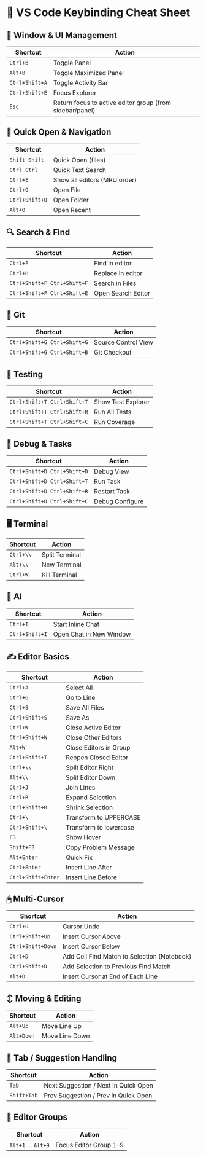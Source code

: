 # 🧭 VS Code Keybinding Cheat Sheet

## 🔲 Window & UI Management

| Shortcut       | Action                                                   |
| -------------- | -------------------------------------------------------- |
| `Ctrl+B`       | Toggle Panel                                             |
| `Alt+B`        | Toggle Maximized Panel                                   |
| `Ctrl+Shift+A` | Toggle Activity Bar                                      |
| `Ctrl+Shift+E` | Focus Explorer                                           |
| `Esc`          | Return focus to active editor group (from sidebar/panel) |

## 🔎 Quick Open & Navigation

| Shortcut       | Action                       |
| -------------- | ---------------------------- |
| `Shift Shift`  | Quick Open (files)           |
| `Ctrl Ctrl`    | Quick Text Search            |
| `Ctrl+E`       | Show all editors (MRU order) |
| `Ctrl+O`       | Open File                    |
| `Ctrl+Shift+O` | Open Folder                  |
| `Alt+O`        | Open Recent                  |

## 🔍 Search & Find

| Shortcut                    | Action             |
| --------------------------- | ------------------ |
| `Ctrl+F`                    | Find in editor     |
| `Ctrl+H`                    | Replace in editor  |
| `Ctrl+Shift+F Ctrl+Shift+F` | Search in Files    |
| `Ctrl+Shift+F Ctrl+Shift+E` | Open Search Editor |

## 🌱 Git

| Shortcut                    | Action              |
| --------------------------- | ------------------- |
| `Ctrl+Shift+G Ctrl+Shift+G` | Source Control View |
| `Ctrl+Shift+G Ctrl+Shift+B` | Git Checkout        |

## 🧪 Testing

| Shortcut                    | Action             |
| --------------------------- | ------------------ |
| `Ctrl+Shift+T Ctrl+Shift+T` | Show Test Explorer |
| `Ctrl+Shift+T Ctrl+Shift+R` | Run All Tests      |
| `Ctrl+Shift+T Ctrl+Shift+C` | Run Coverage       |

## 🐞 Debug & Tasks

| Shortcut                    | Action          |
| --------------------------- | --------------- |
| `Ctrl+Shift+D Ctrl+Shift+D` | Debug View      |
| `Ctrl+Shift+D Ctrl+Shift+T` | Run Task        |
| `Ctrl+Shift+D Ctrl+Shift+R` | Restart Task    |
| `Ctrl+Shift+D Ctrl+Shift+C` | Debug Configure |

## 🖥 Terminal

| Shortcut  | Action         |
| --------- | -------------- |
| `Ctrl+\\` | Split Terminal |
| `Alt+\\`  | New Terminal   |
| `Ctrl+W`  | Kill Terminal  |

## 🤖 AI

| Shortcut       | Action                  |
| -------------- | ----------------------- |
| `Ctrl+I`       | Start Inline Chat       |
| `Ctrl+Shift+I` | Open Chat in New Window |

## ✍️ Editor Basics

| Shortcut           | Action                 |
| ------------------ | ---------------------- |
| `Ctrl+A`           | Select All             |
| `Ctrl+G`           | Go to Line             |
| `Ctrl+S`           | Save All Files         |
| `Ctrl+Shift+S`     | Save As                |
| `Ctrl+W`           | Close Active Editor    |
| `Ctrl+Shift+W`     | Close Other Editors    |
| `Alt+W`            | Close Editors in Group |
| `Ctrl+Shift+T`     | Reopen Closed Editor   |
| `Ctrl+\\`          | Split Editor Right     |
| `Alt+\\`           | Split Editor Down      |
| `Ctrl+J`           | Join Lines             |
| `Ctrl+R`           | Expand Selection       |
| `Ctrl+Shift+R`     | Shrink Selection       |
| `Ctrl+\`           | Transform to UPPERCASE |
| `Ctrl+Shift+\`     | Transform to lowercase |
| `F3`               | Show Hover             |
| `Shift+F3`         | Copy Problem Message   |
| `Alt+Enter`        | Quick Fix              |
| `Ctrl+Enter`       | Insert Line After      |
| `Ctrl+Shift+Enter` | Insert Line Before     |

## 🖱 Multi-Cursor

| Shortcut          | Action                                      |
| ----------------- | ------------------------------------------- |
| `Ctrl+U`          | Cursor Undo                                 |
| `Ctrl+Shift+Up`   | Insert Cursor Above                         |
| `Ctrl+Shift+Down` | Insert Cursor Below                         |
| `Ctrl+D`          | Add Cell Find Match to Selection (Notebook) |
| `Ctrl+Shift+D`    | Add Selection to Previous Find Match        |
| `Alt+D`           | Insert Cursor at End of Each Line           |

## ↕️ Moving & Editing

| Shortcut   | Action         |
| ---------- | -------------- |
| `Alt+Up`   | Move Line Up   |
| `Alt+Down` | Move Line Down |

## 🔀 Tab / Suggestion Handling

| Shortcut    | Action                               |
| ----------- | ------------------------------------ |
| `Tab`       | Next Suggestion / Next in Quick Open |
| `Shift+Tab` | Prev Suggestion / Prev in Quick Open |

## 📑 Editor Groups

| Shortcut          | Action                 |
| ----------------- | ---------------------- |
| `Alt+1` … `Alt+9` | Focus Editor Group 1–9 |
